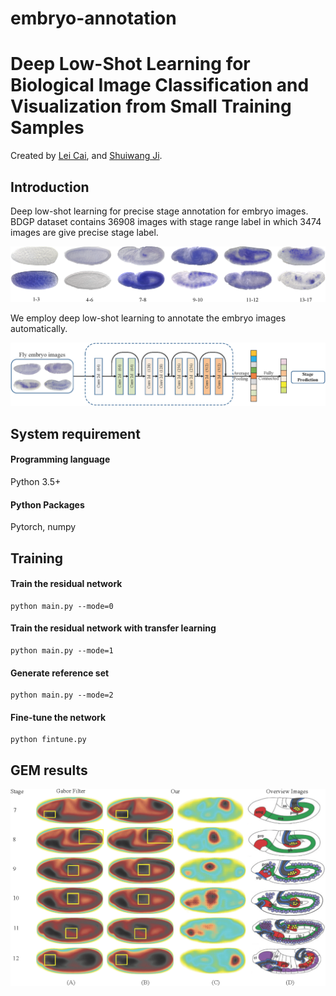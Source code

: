 # embryo-annotation

# Deep Low-Shot Learning for Biological Image Classification and Visualization from Small Training Samples

Created by [Lei Cai](https://www.eecs.wsu.edu/~lcai/), and [Shuiwang Ji](http://people.tamu.edu/~sji/index.html).

## Introduction

Deep low-shot learning for precise stage annotation for embryo images. BDGP dataset contains 36908 images with stage range label in which 3474 images are give precise stage label.

![model](./assets/embryo_figure.png)

We employ deep low-shot learning to annotate the embryo images automatically.

![model](./assets/model_figure.png)

## System requirement

#### Programming language
Python 3.5+

#### Python Packages
Pytorch, numpy

## Training 

#### Train the residual network

```
python main.py --mode=0
```

#### Train the residual network with transfer learning

```
python main.py --mode=1
```

#### Generate reference set

```
python main.py --mode=2
```

#### Fine-tune the network

```
python fintune.py
```

## GEM results

![model](./assets/s6-12.png)
